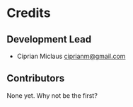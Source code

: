 # Credits

## Development Lead

* Ciprian Miclaus <ciprianm@gmail.com>

## Contributors

None yet. Why not be the first?
